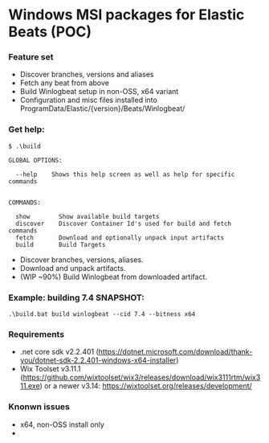# Windows MSI packages for Elastic Beats (POC)

### Feature set
- Discover branches, versions and aliases
- Fetch any beat from above
- Build Winlogbeat setup in non-OSS, x64 variant
- Configuration and misc files installed into ProgramData/Elastic/{version}/Beats/Winlogbeat/

### Get help:
```
$ .\build 

GLOBAL OPTIONS:

  --help    Shows this help screen as well as help for specific commands


COMMANDS:

  show        Show available build targets
  discover    Discover Container Id's used for build and fetch commands
  fetch       Download and optionally unpack input artifacts
  build       Build Targets
```

- Discover branches, versions, aliases.
- Download and unpack artifacts.
- (WIP ~90%) Build Winlogbeat from downloaded artifact.

### Example: building 7.4 SNAPSHOT:
```
.\build.bat build winlogbeat --cid 7.4 --bitness x64
```

### Requirements

- .net core sdk v2.2.401 (https://dotnet.microsoft.com/download/thank-you/dotnet-sdk-2.2.401-windows-x64-installer)
- Wix Toolset v3.11.1 (https://github.com/wixtoolset/wix3/releases/download/wix3111rtm/wix311.exe)
or a newer v3.14: https://wixtoolset.org/releases/development/

### Knonwn issues
- x64, non-OSS install only
- 
